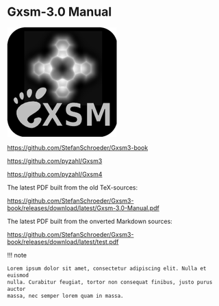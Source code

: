 
# Gxsm-3.0 Manual

![Alt Text](images/Gxsm-3.0-icon.png)

<https://github.com/StefanSchroeder/Gxsm3-book>

<https://github.com/pyzahl/Gxsm3>

<https://github.com/pyzahl/Gxsm4>

The latest PDF built from the old TeX-sources:

<https://github.com/StefanSchroeder/Gxsm3-book/releases/download/latest/Gxsm-3.0-Manual.pdf>

The latest PDF built from the onverted Markdown sources:

<https://github.com/StefanSchroeder/Gxsm3-book/releases/download/latest/test.pdf>

!!! note

    Lorem ipsum dolor sit amet, consectetur adipiscing elit. Nulla et euismod
    nulla. Curabitur feugiat, tortor non consequat finibus, justo purus auctor
    massa, nec semper lorem quam in massa.
